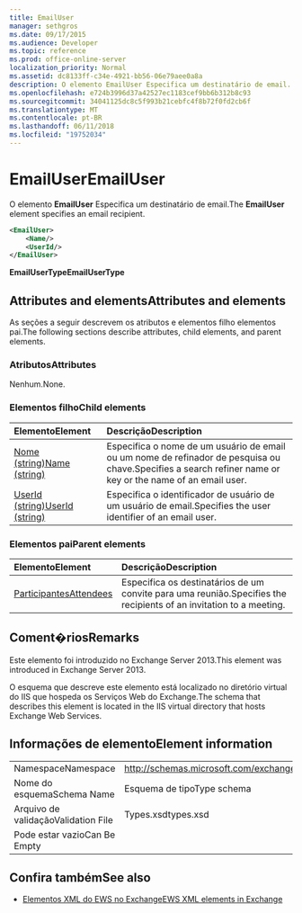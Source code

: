 ```yaml
---
title: EmailUser
manager: sethgros
ms.date: 09/17/2015
ms.audience: Developer
ms.topic: reference
ms.prod: office-online-server
localization_priority: Normal
ms.assetid: dc8133ff-c34e-4921-bb56-06e79aee0a8a
description: O elemento EmailUser Especifica um destinatário de email.
ms.openlocfilehash: e724b3996d37a42527ec1183cef9bb6b312b8c93
ms.sourcegitcommit: 34041125dc8c5f993b21cebfc4f8b72f0fd2cb6f
ms.translationtype: MT
ms.contentlocale: pt-BR
ms.lasthandoff: 06/11/2018
ms.locfileid: "19752034"
---
```

# <a name="emailuser"></a><span data-ttu-id="8b0a5-103">EmailUser</span><span class="sxs-lookup"><span data-stu-id="8b0a5-103">EmailUser</span></span>

<span data-ttu-id="8b0a5-104">O elemento **EmailUser** Especifica um destinatário de email.</span><span class="sxs-lookup"><span data-stu-id="8b0a5-104">The **EmailUser** element specifies an email recipient.</span></span> 
  
```XML
<EmailUser>
    <Name/>
    <UserId/>
</EmailUser>
```

 <span data-ttu-id="8b0a5-105">**EmailUserType**</span><span class="sxs-lookup"><span data-stu-id="8b0a5-105">**EmailUserType**</span></span>
## <a name="attributes-and-elements"></a><span data-ttu-id="8b0a5-106">Attributes and elements</span><span class="sxs-lookup"><span data-stu-id="8b0a5-106">Attributes and elements</span></span>

<span data-ttu-id="8b0a5-107">As seções a seguir descrevem os atributos e elementos filho elementos pai.</span><span class="sxs-lookup"><span data-stu-id="8b0a5-107">The following sections describe attributes, child elements, and parent elements.</span></span>
  
### <a name="attributes"></a><span data-ttu-id="8b0a5-108">Atributos</span><span class="sxs-lookup"><span data-stu-id="8b0a5-108">Attributes</span></span>

<span data-ttu-id="8b0a5-109">Nenhum.</span><span class="sxs-lookup"><span data-stu-id="8b0a5-109">None.</span></span>
  
### <a name="child-elements"></a><span data-ttu-id="8b0a5-110">Elementos filho</span><span class="sxs-lookup"><span data-stu-id="8b0a5-110">Child elements</span></span>

|<span data-ttu-id="8b0a5-111">**Elemento**</span><span class="sxs-lookup"><span data-stu-id="8b0a5-111">**Element**</span></span>|<span data-ttu-id="8b0a5-112">**Descrição**</span><span class="sxs-lookup"><span data-stu-id="8b0a5-112">**Description**</span></span>|
|:-----|:-----|
|[<span data-ttu-id="8b0a5-113">Nome (string)</span><span class="sxs-lookup"><span data-stu-id="8b0a5-113">Name (string)</span></span>](name-string.md) <br/> |<span data-ttu-id="8b0a5-114">Especifica o nome de um usuário de email ou um nome de refinador de pesquisa ou chave.</span><span class="sxs-lookup"><span data-stu-id="8b0a5-114">Specifies a search refiner name or key or the name of an email user.</span></span>  <br/> |
|[<span data-ttu-id="8b0a5-115">UserId (string)</span><span class="sxs-lookup"><span data-stu-id="8b0a5-115">UserId (string)</span></span>](userid-string.md) <br/> |<span data-ttu-id="8b0a5-116">Especifica o identificador de usuário de um usuário de email.</span><span class="sxs-lookup"><span data-stu-id="8b0a5-116">Specifies the user identifier of an email user.</span></span>  <br/> |
   
### <a name="parent-elements"></a><span data-ttu-id="8b0a5-117">Elementos pai</span><span class="sxs-lookup"><span data-stu-id="8b0a5-117">Parent elements</span></span>

|<span data-ttu-id="8b0a5-118">**Elemento**</span><span class="sxs-lookup"><span data-stu-id="8b0a5-118">**Element**</span></span>|<span data-ttu-id="8b0a5-119">**Descrição**</span><span class="sxs-lookup"><span data-stu-id="8b0a5-119">**Description**</span></span>|
|:-----|:-----|
|[<span data-ttu-id="8b0a5-120">Participantes</span><span class="sxs-lookup"><span data-stu-id="8b0a5-120">Attendees</span></span>](attendees.md) <br/> |<span data-ttu-id="8b0a5-121">Especifica os destinatários de um convite para uma reunião.</span><span class="sxs-lookup"><span data-stu-id="8b0a5-121">Specifies the recipients of an invitation to a meeting.</span></span>  <br/> |
   
## <a name="remarks"></a><span data-ttu-id="8b0a5-122">Coment�rios</span><span class="sxs-lookup"><span data-stu-id="8b0a5-122">Remarks</span></span>

<span data-ttu-id="8b0a5-123">Este elemento foi introduzido no Exchange Server 2013.</span><span class="sxs-lookup"><span data-stu-id="8b0a5-123">This element was introduced in Exchange Server 2013.</span></span>
  
<span data-ttu-id="8b0a5-124">O esquema que descreve este elemento está localizado no diretório virtual do IIS que hospeda os Serviços Web do Exchange.</span><span class="sxs-lookup"><span data-stu-id="8b0a5-124">The schema that describes this element is located in the IIS virtual directory that hosts Exchange Web Services.</span></span>
  
## <a name="element-information"></a><span data-ttu-id="8b0a5-125">Informações de elemento</span><span class="sxs-lookup"><span data-stu-id="8b0a5-125">Element information</span></span>

|||
|:-----|:-----|
|<span data-ttu-id="8b0a5-126">Namespace</span><span class="sxs-lookup"><span data-stu-id="8b0a5-126">Namespace</span></span>  <br/> |http://schemas.microsoft.com/exchange/services/2006/types  <br/> |
|<span data-ttu-id="8b0a5-127">Nome do esquema</span><span class="sxs-lookup"><span data-stu-id="8b0a5-127">Schema Name</span></span>  <br/> |<span data-ttu-id="8b0a5-128">Esquema de tipo</span><span class="sxs-lookup"><span data-stu-id="8b0a5-128">Type schema</span></span>  <br/> |
|<span data-ttu-id="8b0a5-129">Arquivo de validação</span><span class="sxs-lookup"><span data-stu-id="8b0a5-129">Validation File</span></span>  <br/> |<span data-ttu-id="8b0a5-130">Types.xsd</span><span class="sxs-lookup"><span data-stu-id="8b0a5-130">types.xsd</span></span>  <br/> |
|<span data-ttu-id="8b0a5-131">Pode estar vazio</span><span class="sxs-lookup"><span data-stu-id="8b0a5-131">Can Be Empty</span></span>  <br/> ||
   
## <a name="see-also"></a><span data-ttu-id="8b0a5-132">Confira também</span><span class="sxs-lookup"><span data-stu-id="8b0a5-132">See also</span></span>



- [<span data-ttu-id="8b0a5-133">Elementos XML do EWS no Exchange</span><span class="sxs-lookup"><span data-stu-id="8b0a5-133">EWS XML elements in Exchange</span></span>](ews-xml-elements-in-exchange.md)

